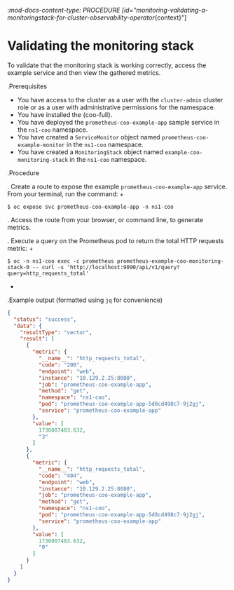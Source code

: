 :_mod-docs-content-type: PROCEDURE
[id="monitoring-validating-a-monitoringstack-for-cluster-observability-operator_{context}"]
# Validating the monitoring stack

To validate that the monitoring stack is working correctly, access the example service and then view the gathered metrics.

.Prerequisites

* You have access to the cluster as a user with the `cluster-admin` cluster role or as a user with administrative permissions for the namespace.
* You have installed the {coo-full}.
* You have deployed the `prometheus-coo-example-app` sample service in the `ns1-coo` namespace.
* You have created a `ServiceMonitor` object named `prometheus-coo-example-monitor` in the `ns1-coo` namespace.
* You have created a `MonitoringStack` object named `example-coo-monitoring-stack` in the `ns1-coo` namespace.

.Procedure

. Create a route to expose the example `prometheus-coo-example-app` service. From your terminal, run the command:
+

```terminal
$ oc expose svc prometheus-coo-example-app -n ns1-coo

```
. Access the route from your browser, or command line, to generate metrics.

. Execute a query on the Prometheus pod to return the total HTTP requests metric:
+

```terminal
$ oc -n ns1-coo exec -c prometheus prometheus-example-coo-monitoring-stack-0 -- curl -s 'http://localhost:9090/api/v1/query?query=http_requests_total'

```
+
.Example output (formatted using `jq` for convenience)

```json
{
  "status": "success",
  "data": {
    "resultType": "vector",
    "result": [
      {
        "metric": {
          "__name__": "http_requests_total",
          "code": "200",
          "endpoint": "web",
          "instance": "10.129.2.25:8080",
          "job": "prometheus-coo-example-app",
          "method": "get",
          "namespace": "ns1-coo",
          "pod": "prometheus-coo-example-app-5d8cd498c7-9j2gj",
          "service": "prometheus-coo-example-app"
        },
        "value": [
          1730807483.632,
          "3"
        ]
      },
      {
        "metric": {
          "__name__": "http_requests_total",
          "code": "404",
          "endpoint": "web",
          "instance": "10.129.2.25:8080",
          "job": "prometheus-coo-example-app",
          "method": "get",
          "namespace": "ns1-coo",
          "pod": "prometheus-coo-example-app-5d8cd498c7-9j2gj",
          "service": "prometheus-coo-example-app"
        },
        "value": [
          1730807483.632,
          "0"
        ]
      }
    ]
  }
}

```
